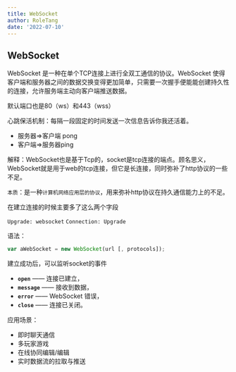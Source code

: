 ```yaml
---
title: WebSocket
author: RoleTang
date: '2022-07-10'
---
```


## WebSocket

WebSocket 是一种在单个TCP连接上进行全双工通信的协议。WebSocket 使得客户端和服务器之间的数据交换变得更加简单，只需要一次握手便能能创建持久性的连接，允许服务端主动向客户端推送数据。

默认端口也是80（ws）和443（wss）

心跳保活机制：每隔一段固定的时间发送一次信息告诉你我还活着。

- 服务器=>客户端 pong
- 客户端=>服务器ping

解释：WebSocket也是基于Tcp的，socket是tcp连接的端点。顾名思义，WebSocket就是用于web的tcp连接，但它是长连接，同时弥补了http协议的一些不足。

`本质`：是一种`计算机网络应用层的协议`，用来弥补http协议在持久通信能力上的不足。

在建立连接的时候主要多了这么两个字段

`Upgrade: websocket`
`Connection: Upgrade`

语法：

```javascript
var aWebSocket = new WebSocket(url [, protocols]);
```

建立成功后，可以监听socket的事件

- **`open`** —— 连接已建立，
- **`message`** —— 接收到数据，
- **`error`** —— WebSocket 错误，
- **`close`** —— 连接已关闭。

应用场景：

- 即时聊天通信
- 多玩家游戏
- 在线协同编辑/编辑
- 实时数据流的拉取与推送
